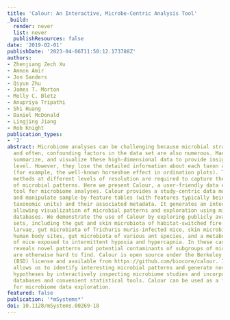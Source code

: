```yaml
---
title: 'Calour: An Interactive, Microbe-Centric Analysis Tool'
_build:
  render: never
  list: never
  publishResources: false
date: '2019-02-01'
publishDate: '2023-04-06T11:50:12.173788Z'
authors:
- Zhenjiang Zech Xu
- Amnon Amir
- Jon Sanders
- Qiyun Zhu
- James T. Morton
- Molly C. Bletz
- Anupriya Tripathi
- Shi Huang
- Daniel McDonald
- Lingjing Jiang
- Rob Knight
publication_types:
- '2'
abstract: Microbiome analyses can be challenging because microbial strains are numerous,
  and often, confounding factors in the data set are also numerous. Many tools reduce,
  summarize, and visualize these high-dimensional data to provide insight at the community
  level. However, they lose the detailed information about each taxon and can be misleading
  (for example, the well-known horseshoe effect in ordination plots). Thus, multiple
  methods at different levels of resolution are required to capture the full range
  of microbial patterns. Here we present Calour, a user-friendly data exploration
  tool for microbiome analyses. Calour provides a study-centric data model to store
  and manipulate sample-by-feature tables (with features typically being operational
  taxonomic units) and their associated metadata. It generates an interactive heatmap,
  allowing visualization of microbial patterns and exploration using microbial knowledge
  databases. We demonstrate the use of Calour by exploring publicly available data
  sets, including the gut and skin microbiota of habitat-switched fire salamander
  larvae, gut microbiota of Trichuris muris-infected mice, skin microbiota of different
  human body sites, gut microbiota of various ant species, and a metabolome study
  of mice exposed to intermittent hypoxia and hypercapnia. In these cases, Calour
  reveals novel patterns and potential contaminants of subgroups of microbes that
  are otherwise hard to find. Calour is open source under the Berkeley Software Distribution
  (BSD) license and available from https://github.com/biocore/calour. IMPORTANCE Calour
  allows us to identify interesting microbial patterns and generate novel biological
  hypotheses by interactively inspecting microbiome studies and incorporating annotation
  databases and convenient statistical tools. Calour can be used as a first-step tool
  for microbiome data exploration.
featured: false
publication: '*mSystems*'
doi: 10.1128/mSystems.00269-18
---
```


